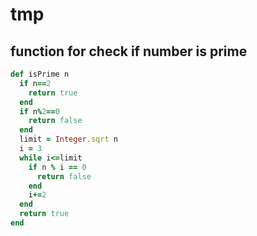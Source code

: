 # tmp

## function for check if number is prime
```ruby
def isPrime n
  if n==2
    return true
  end
  if n%2==0
    return false
  end
  limit = Integer.sqrt n
  i = 3
  while i<=limit
    if n % i == 0
      return false
    end
    i+=2
  end
  return true
end
```